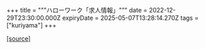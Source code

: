 +++
title = """ハローワーク「求人情報」"""
date = 2022-12-29T23:30:00.000Z
expiryDate = 2025-05-07T13:28:14.270Z
tags = ["kuriyama"]
+++


[[source]](https://www.town.kuriyama.hokkaido.jp/soshiki/51/20382.html)
